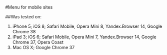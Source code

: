 #Menu for mobile sites

##Was tested on:
1. iPhone 5; iOS 8; Safari Mobile, Opera Mini 8, Yandex.Browser 14, Google Chrome 38
2. iPad 3; iOS 6; Safari Mobile, Opera Mini 7, Yandex.Browser 14, Google Chrome 37, Opera Coast
3. Mac OS X; Google Chrome 37
